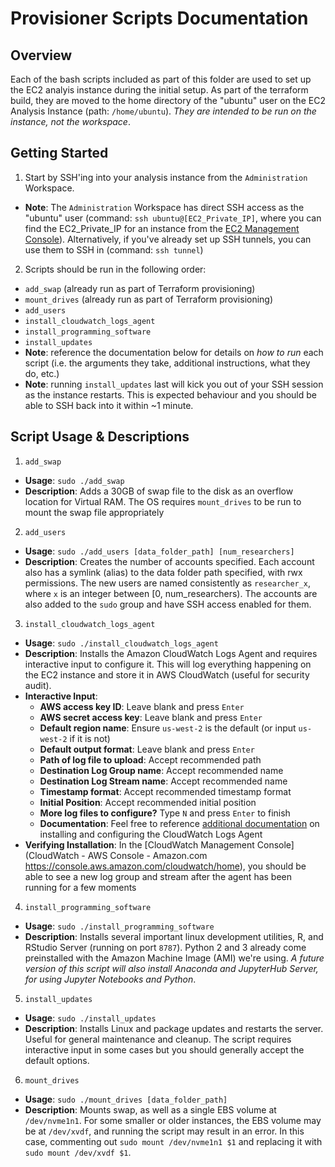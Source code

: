 # Provisioner Scripts Documentation

## Overview
Each of the bash scripts included as part of this folder are used to set up the EC2 analyis instance during the initial setup. As part of the terraform build, they are moved to the home directory of the "ubuntu" user on the EC2 Analysis Instance (path: `/home/ubuntu`). _They are intended to be run on the instance, not the workspace_.

## Getting Started
1. Start by SSH'ing into your analysis instance from the `Administration` Workspace.
  - **Note**: The `Administration` Workspace has direct SSH access as the "ubuntu" user (command: `ssh ubuntu@[EC2_Private_IP]`, where you can find the EC2_Private_IP for an instance from the [EC2 Management Console](https://us-west-2.console.aws.amazon.com/ec2/v2/home?region=us-west-2#Instances:sort=desc:tag:Name)). Alternatively, if you've already set up SSH tunnels, you can use them to SSH in (command: `ssh tunnel`)
2. Scripts should be run in the following order:
  - `add_swap` (already run as part of Terraform provisioning)
  - `mount_drives` (already run as part of Terraform provisioning)
  - `add_users`
  - `install_cloudwatch_logs_agent`
  - `install_programming_software`
  - `install_updates`
  - **Note**: reference the documentation below for details on _how to run_ each script (i.e. the arguments they take, additional instructions, what they do, etc.)
  - **Note**: running `install_updates` last will kick you out of your SSH session as the instance restarts. This is expected behaviour and you should be able to SSH back into it within ~1 minute.

## Script Usage & Descriptions
1. `add_swap`
  - **Usage**: `sudo ./add_swap`
  - **Description**: Adds a 30GB of swap file to the disk as an overflow location for Virtual RAM. The OS requires `mount_drives` to be run to mount the swap file appropriately

2. `add_users`
  - **Usage**: `sudo ./add_users [data_folder_path] [num_researchers]`
  - **Description**: Creates the number of accounts specified. Each account also has a symlink (alias) to the data folder path specified, with rwx permissions. The new users are named consistently as `researcher_x`, where `x` is an integer between [0, num_researchers). The accounts are also added to the `sudo` group and have SSH access enabled for them.

3. `install_cloudwatch_logs_agent`
  - **Usage**: `sudo ./install_cloudwatch_logs_agent`
  - **Description**: Installs the Amazon CloudWatch Logs Agent and requires interactive input to configure it. This will log everything happening on the EC2 instance and store it in AWS CloudWatch (useful for security audit).
  - **Interactive Input**:
    - **AWS access key ID**: Leave blank and press `Enter`
    - **AWS secret access key**: Leave blank and press `Enter`
    - **Default region name**: Ensure `us-west-2` is the default (or input `us-west-2` if it is not)
    - **Default output format**: Leave blank and press `Enter`
    - **Path of log file to upload**: Accept recommended path
    - **Destination Log Group name**: Accept recommended name
    - **Destination Log Stream name**: Accept recommended name
    - **Timestamp format**: Accept recommended timestamp format
    - **Initial Position**: Accept recommended initial position
    - **More log files to configure?** Type `N` and press `Enter` to finish
    - **Documentation**: Feel free to reference [additional documentation](https://docs.aws.amazon.com/AmazonCloudWatch/latest/logs/QuickStartEC2Instance.html) on installing and configuring the CloudWatch Logs Agent
  - **Verifying Installation**: In the [CloudWatch Management Console](CloudWatch - AWS Console - Amazon.com
https://console.aws.amazon.com/cloudwatch/home), you should be able to see a new log group and stream after the agent has been running for a few moments

4. `install_programming_software`
  - **Usage**: `sudo ./install_programming_software`
  - **Description**: Installs several important linux development utilities, R, and RStudio Server (running on port `8787`). Python 2 and 3 already come preinstalled with the Amazon Machine Image (AMI) we're using. _A future version of this script will also install Anaconda and JupyterHub Server, for using Jupyter Notebooks and Python_.

5. `install_updates`
  - **Usage**: `sudo ./install_updates`
  - **Description**: Installs Linux and package updates and restarts the server. Useful for general maintenance and cleanup. The script requires interactive input in some cases but you should generally accept the default options.

6. `mount_drives`
  - **Usage**: `sudo ./mount_drives [data_folder_path]`
  - **Description**: Mounts swap, as well as a single EBS volume at `/dev/nvme1n1`. For some smaller or older instances, the EBS volume may be at `/dev/xvdf`, and running the script may result in an error. In this case, commenting out `sudo mount /dev/nvme1n1 $1` and replacing it with `sudo mount /dev/xvdf $1`.
